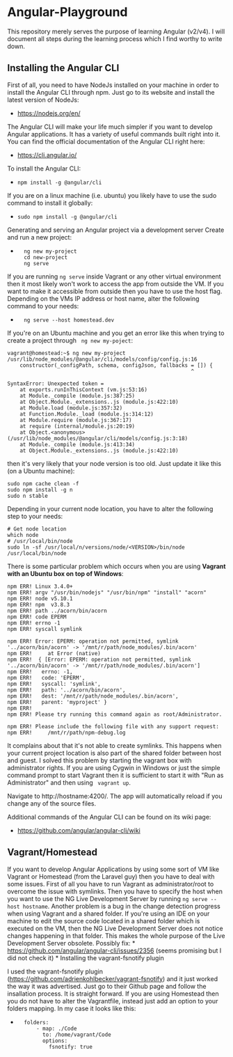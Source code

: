# Angular-Playground

This repository merely serves the purpose of learning Angular (v2/v4). I will document all steps during the learning process which I find worthy to write down.

## Installing the Angular CLI

First of all, you need to have NodeJs installed on your machine in order to install the Angular CLI through npm. Just go to its website and install the latest version of NodeJs:

* https://nodejs.org/en/

The Angular CLI will make your life much simpler if you want to develop Angular applications. 
It has a variety of useful commands built right into it. You can find the official documentation of the Angular CLI right here: 

* https://cli.angular.io/

To install the Angular CLI:
* ``` npm install -g @angular/cli  ```

If you are on a linux machine (i.e. ubuntu) you likely have to use the sudo command to install it globally:

* ``` sudo npm install -g @angular/cli  ``` 

Generating and serving an Angular project via a development server Create and run a new project:
* ```
	ng new my-project
	cd new-project
	ng serve
If you are running ``` ng serve ``` inside Vagrant or any other virtual environment then it most likely won't work to access the app from outside the VM. If you want to make it accessible from outside then you have to use the host flag. Depending on the VMs IP address or host name, alter the following command to your needs:
* ```
    ng serve --host homestead.dev
If you're on an Ubuntu machine and you get an error like this when trying to create a project through ``` ng new my-poject```:

```
vagrant@homestead:~$ ng new my-project
/usr/lib/node_modules/@angular/cli/models/config/config.js:16
    constructor(_configPath, schema, configJson, fallbacks = []) {
                                                           ^

SyntaxError: Unexpected token =
    at exports.runInThisContext (vm.js:53:16)
    at Module._compile (module.js:387:25)
    at Object.Module._extensions..js (module.js:422:10)
    at Module.load (module.js:357:32)
    at Function.Module._load (module.js:314:12)
    at Module.require (module.js:367:17)
    at require (internal/module.js:20:19)
    at Object.<anonymous> (/usr/lib/node_modules/@angular/cli/models/config.js:3:18)
    at Module._compile (module.js:413:34)
    at Object.Module._extensions..js (module.js:422:10)
```
then it's very likely that your node version is too old. Just update it like this (on a Ubuntu machine):

```
sudo npm cache clean -f
sudo npm install -g n
sudo n stable 
```

Depending in your current node location, you have to alter the following step to your needs:

```
# Get node location
which node
# /usr/local/bin/node
sudo ln -sf /usr/local/n/versions/node/<VERSION>/bin/node /usr/local/bin/node
```

There is some particular problem which occurs when you are using **Vagrant with an Ubuntu box on top of Windows**:

```
npm ERR! Linux 3.4.0+
npm ERR! argv "/usr/bin/nodejs" "/usr/bin/npm" "install" "acorn"
npm ERR! node v5.10.1
npm ERR! npm  v3.8.3
npm ERR! path ../acorn/bin/acorn
npm ERR! code EPERM
npm ERR! errno -1
npm ERR! syscall symlink

npm ERR! Error: EPERM: operation not permitted, symlink '../acorn/bin/acorn' -> '/mnt/r/path/node_modules/.bin/acorn'
npm ERR!     at Error (native)
npm ERR!  { [Error: EPERM: operation not permitted, symlink '../acorn/bin/acorn' -> '/mnt/r/path/node_modules/.bin/acorn']
npm ERR!   errno: -1,
npm ERR!   code: 'EPERM',
npm ERR!   syscall: 'symlink',
npm ERR!   path: '../acorn/bin/acorn',
npm ERR!   dest: '/mnt/r/path/node_modules/.bin/acorn',
npm ERR!   parent: 'myproject' }
npm ERR!
npm ERR! Please try running this command again as root/Administrator.

npm ERR! Please include the following file with any support request:
npm ERR!     /mnt/r/path/npm-debug.log
```

It complains about that it's not able to create symlinks. This happens when your current project location is also part of the shared folder between host and guest. I solved this problem by starting the vagrant box with administrator rights. If you are using Cygwin in Windows or just the simple command prompt to start Vagrant then it is sufficient to start it with "Run as Administrator" and then using ``` vagrant up```.


Navigate to http://hostname:4200/. The app will automatically reload if you change any of the source files.

Additional commands of the Angular CLI can be found on its wiki page:

* https://github.com/angular/angular-cli/wiki


## Vagrant/Homestead

If you want to develop Angular Applications by using some sort of VM like Vagrant or Homestead (from the Laravel guy) then you have to deal with some issues. First of all you have to run Vagrant as administrator/root to overcome the issue with symlinks. Then you have to specify the host when you want to use the NG Live Development Server by running ``` ng serve --host hostname ```. Another problem is a bug in the change detection progress when using Vagrant and a shared folder. If you're using an IDE on your machine to edit the source code located in a shared folder which is executed on the VM, then the NG Live Development Server does not notice changes happening in that folder. This makes the whole purpose of the Live Development Server obsolete. Possibly fix:
    * https://github.com/angular/angular-cli/issues/2356 (seems promising but I did not check it)
    * Installing the vagrant-fsnotify plugin

I used the vagrant-fsnotify plugin (https://github.com/adrienkohlbecker/vagrant-fsnotify) and it just worked the way it was advertised. Just go to their Github page and follow the insallation process. It is straight forward. If you are using Homestead then you do not have to alter the Vagrantfile, instead just add an option to your folders mapping. In my case it looks like this:
* ```
    folders:
        - map: ./Code
          to: /home/vagrant/Code
          options: 
            fsnotify: true



